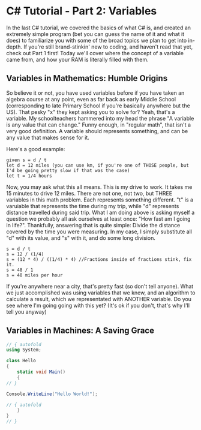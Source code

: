 # C# Tutorial - Part 2: Variables

In the last C# tutorial, we covered the basics of what C# is, and created an extremely simple program (bet you can guess the name of it and what it does) to familiarize you with some of the broad topics we plan to get into in-depth. If you're still brand-stinkin' new to coding, and haven't read that yet, check out Part 1 first!
Today we'll cover where the concept of a variable came from, and how your RAM is literally filled with them.

## Variables in Mathematics: Humble Origins

So believe it or not, you have used variables before if you have taken an algebra course at any point, even as far back as early Middle School (corresponding to late Primary School if you're basically anywhere but the US). That pesky "x" they kept asking you to solve for? Yeah, that's a variable. My schoolteachers hammered into my head the phrase "A variable is any value that can change." Funny enough, in "regular math", that isn't a very good definition. A variable should represents something, and can be any value that makes sense for it.

Here's a good example:
```
given s = d / t
let d = 12 miles (you can use km, if you're one of THOSE people, but I'd be going pretty slow if that was the case)
let t = 1/4 hours
```

Now, you may ask what this all means. This is my drive to work. It takes me 15 minutes to drive 12 miles. There are not one, not two, but THREE variables in this math problem. Each represents something different. "t" is a varuiable that represents the time during my trip, while "d" represents distance travelled during said trip.
What I am doing above is asking myself a question we probably all ask ourselves at least once: "How fast am I going in life?". Thankfully, answering that is quite simple: Divide the distance covered by the time you were measuring.
In my case, I simply substitute all "d" with its value, and "s" with it, and do some long division.
```
s = d / t
s = 12 / (1/4)
s = (12 * 4) / ((1/4) * 4) //Fractions inside of fractions stink, fix it.
s = 48 / 1
s = 48 miles per hour
```

If you're anywhere near a city, that's pretty fast (so don't tell anyone).
What we just accomplished was using variables that we knew, and an algorithm to calculate a result, which we representated with ANOTHER variable.
Do you see where I'm going going with this yet? (It's ok if you don't, that's why I'll tell you anyway)

## Variables in Machines: A Saving Grace


```C# runnable
// { autofold
using System;

class Hello 
{
    static void Main() 
    {
// }

Console.WriteLine("Hello World!");

// { autofold
    }
}
// }
```

